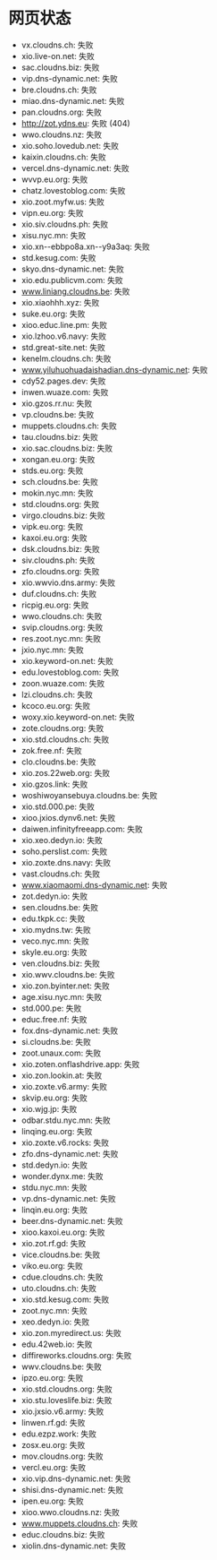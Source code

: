 # 网页状态
- vx.cloudns.ch: 失败
- xio.live-on.net: 失败
- sac.cloudns.biz: 失败
- vip.dns-dynamic.net: 失败
- bre.cloudns.ch: 失败
- miao.dns-dynamic.net: 失败
- pan.cloudns.org: 失败
- http://zot.ydns.eu: 失败 (404)
- wwo.cloudns.nz: 失败
- xio.soho.lovedub.net: 失败
- kaixin.cloudns.ch: 失败
- vercel.dns-dynamic.net: 失败
- wvvp.eu.org: 失败
- chatz.lovestoblog.com: 失败
- xio.zoot.myfw.us: 失败
- vipn.eu.org: 失败
- xio.siv.cloudns.ph: 失败
- xisu.nyc.mn: 失败
- xio.xn--ebbpo8a.xn--y9a3aq: 失败
- std.kesug.com: 失败
- skyo.dns-dynamic.net: 失败
- xio.edu.publicvm.com: 失败
- www.liniang.cloudns.be: 失败
- xio.xiaohhh.xyz: 失败
- suke.eu.org: 失败
- xioo.educ.line.pm: 失败
- xio.lzhoo.v6.navy: 失败
- std.great-site.net: 失败
- kenelm.cloudns.ch: 失败
- www.yiluhuohuadaishadian.dns-dynamic.net: 失败
- cdy52.pages.dev: 失败
- inwen.wuaze.com: 失败
- xio.gzos.rr.nu: 失败
- vp.cloudns.be: 失败
- muppets.cloudns.ch: 失败
- tau.cloudns.biz: 失败
- xio.sac.cloudns.biz: 失败
- xongan.eu.org: 失败
- stds.eu.org: 失败
- sch.cloudns.be: 失败
- mokin.nyc.mn: 失败
- std.cloudns.org: 失败
- virgo.cloudns.biz: 失败
- vipk.eu.org: 失败
- kaxoi.eu.org: 失败
- dsk.cloudns.biz: 失败
- siv.cloudns.ph: 失败
- zfo.cloudns.org: 失败
- xio.wwvio.dns.army: 失败
- duf.cloudns.ch: 失败
- ricpig.eu.org: 失败
- wwo.cloudns.ch: 失败
- svip.cloudns.org: 失败
- res.zoot.nyc.mn: 失败
- jxio.nyc.mn: 失败
- xio.keyword-on.net: 失败
- edu.lovestoblog.com: 失败
- zoon.wuaze.com: 失败
- lzi.cloudns.ch: 失败
- kcoco.eu.org: 失败
- woxy.xio.keyword-on.net: 失败
- zote.cloudns.org: 失败
- xio.std.cloudns.ch: 失败
- zok.free.nf: 失败
- clo.cloudns.be: 失败
- xio.zos.22web.org: 失败
- xio.gzos.link: 失败
- woshiwoyansebuya.cloudns.be: 失败
- xio.std.000.pe: 失败
- xioo.jxios.dynv6.net: 失败
- daiwen.infinityfreeapp.com: 失败
- xio.xeo.dedyn.io: 失败
- soho.perslist.com: 失败
- xio.zoxte.dns.navy: 失败
- vast.cloudns.ch: 失败
- www.xiaomaomi.dns-dynamic.net: 失败
- zot.dedyn.io: 失败
- sen.cloudns.be: 失败
- edu.tkpk.cc: 失败
- xio.mydns.tw: 失败
- veco.nyc.mn: 失败
- skyle.eu.org: 失败
- ven.cloudns.biz: 失败
- xio.wwv.cloudns.be: 失败
- xio.zon.byinter.net: 失败
- age.xisu.nyc.mn: 失败
- std.000.pe: 失败
- educ.free.nf: 失败
- fox.dns-dynamic.net: 失败
- si.cloudns.be: 失败
- zoot.unaux.com: 失败
- xio.zoten.onflashdrive.app: 失败
- xio.zon.lookin.at: 失败
- xio.zoxte.v6.army: 失败
- skvip.eu.org: 失败
- xio.wjg.jp: 失败
- odbar.stdu.nyc.mn: 失败
- linqing.eu.org: 失败
- xio.zoxte.v6.rocks: 失败
- zfo.dns-dynamic.net: 失败
- std.dedyn.io: 失败
- wonder.dynx.me: 失败
- stdu.nyc.mn: 失败
- vp.dns-dynamic.net: 失败
- linqin.eu.org: 失败
- beer.dns-dynamic.net: 失败
- xioo.kaxoi.eu.org: 失败
- xio.zot.rf.gd: 失败
- vice.cloudns.be: 失败
- viko.eu.org: 失败
- cdue.cloudns.ch: 失败
- uto.cloudns.ch: 失败
- xio.std.kesug.com: 失败
- zoot.nyc.mn: 失败
- xeo.dedyn.io: 失败
- xio.zon.myredirect.us: 失败
- edu.42web.io: 失败
- diffireworks.cloudns.org: 失败
- wwv.cloudns.be: 失败
- ipzo.eu.org: 失败
- xio.std.cloudns.org: 失败
- xio.stu.loveslife.biz: 失败
- xio.jxsio.v6.army: 失败
- linwen.rf.gd: 失败
- edu.ezpz.work: 失败
- zosx.eu.org: 失败
- mov.cloudns.org: 失败
- vercl.eu.org: 失败
- xio.vip.dns-dynamic.net: 失败
- shisi.dns-dynamic.net: 失败
- ipen.eu.org: 失败
- xioo.wwo.cloudns.nz: 失败
- www.muppets.cloudns.ch: 失败
- educ.cloudns.biz: 失败
- xiolin.dns-dynamic.net: 失败
